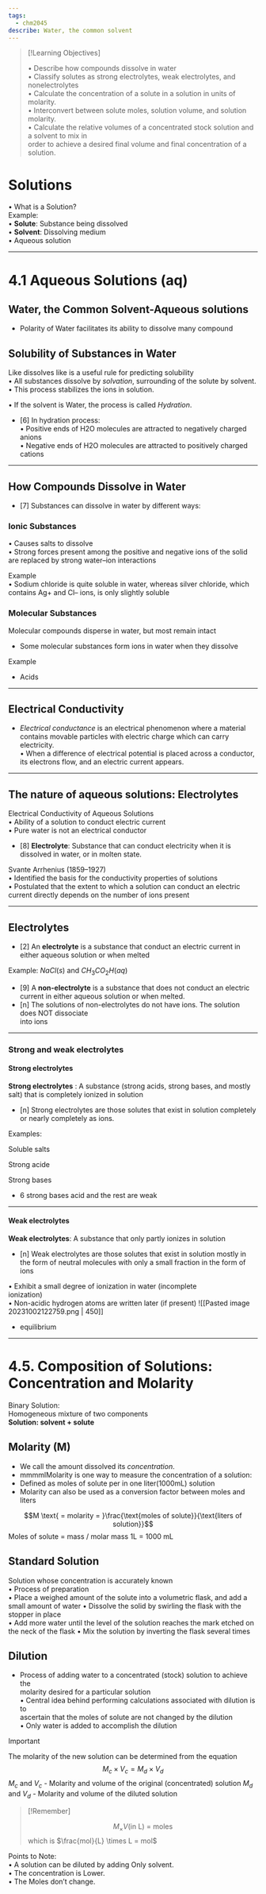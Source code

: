```yaml
---
tags:
  - chm2045
describe: Water, the common solvent
---
```


> [!Learning Objectives]
> 
> • Describe how compounds dissolve in water  
> • Classify solutes as strong electrolytes, weak electrolytes, and nonelectrolytes  
> • Calculate the concentration of a solute in a solution in units of molarity.  
> • Interconvert between solute moles, solution volume, and solution molarity.  
> • Calculate the relative volumes of a concentrated stock solution and a solvent to mix in  
> order to achieve a desired final volume and final concentration of a solution.
> 

# Solutions  
• What is a Solution?  
Example:  
• **Solute**: Substance being dissolved  
• **Solvent**: Dissolving medium  
• Aqueous solution

---
# 4.1 Aqueous Solutions (aq)

## Water, the Common Solvent-Aqueous solutions
- Polarity of Water facilitates its ability to dissolve many compound
## Solubility of Substances in Water

Like dissolves like is a useful rule for predicting solubility  
• All substances dissolve by _solvation_, surrounding of the solute by solvent.  
	• This process stabilizes the ions in solution.  

• If the solvent is Water, the process is called _Hydration_.  

- [6] In hydration process:  
• Positive ends of H2O molecules are attracted to negatively charged anions  
• Negative ends of H2O molecules are attracted to positively charged cations

---

## How Compounds Dissolve in Water

- [7] Substances can dissolve in water by different ways:
### Ionic Substances
• Causes salts to dissolve  
	• Strong forces present among the positive and negative ions of the solid are replaced by strong  water–ion interactions

Example  
• Sodium chloride is quite soluble in water, whereas silver chloride, which contains Ag+ and Cl– ions, is only slightly soluble

### Molecular Substances

Molecular compounds disperse in water, but most remain intact
- Some molecular substances form ions in water when they dissolve

Example
- Acids

---

## Electrical Conductivity

- _Electrical conductance_ is an electrical phenomenon where a material contains movable particles with electric charge which can carry  
electricity.  
• When a difference of electrical potential is placed across a conductor, its electrons flow, and an electric current appears.

---

## The nature of aqueous solutions: Electrolytes

Electrical Conductivity of Aqueous Solutions  
• Ability of a solution to conduct electric current  
	• Pure water is not an electrical conductor  

- [8] **Electrolyte**: Substance that can conduct electricity when it is dissolved in water, or in molten state.  

Svante Arrhenius (1859–1927)  
• Identified the basis for the conductivity properties of solutions  
• Postulated that the extent to which a solution can conduct an electric current directly depends on the number of ions present

---

## Electrolytes

- [2] An **electrolyte** is a substance that conduct an electric current in either aqueous solution or when melted

Example: $NaCl(s)$ and $CH_{3}CO_{2}H(aq)$

- [9] A **non-electrolyte** is a substance that does not conduct an electric current in either aqueous solution or when melted.  
- [n] The solutions of non-electrolytes do not have ions. The solution does NOT dissociate  
into ions

---
### Strong and weak electrolytes

#### Strong electrolytes

**Strong electrolytes** : A substance (strong acids, strong bases, and mostly salt) that is completely ionized in solution
- [n] Strong electrolytes are those solutes that exist in solution completely or nearly completely as ions.

Examples:

Soluble salts 

Strong acide

Strong bases

- 6 strong bases acid and the rest are weak

---

#### Weak electrolytes  

**Weak electrolytes**: A substance that only partly ionizes in solution
- [n] Weak electrolytes are those solutes that exist in solution mostly in the form of neutral molecules with only a small fraction in the form of ions

• Exhibit a small degree of ionization in water (incomplete  
ionization)  
• Non-acidic hydrogen atoms are written later (if present)
![[Pasted image 20231002122759.png | 450]]
- equilibrium

---

# 4.5. Composition of Solutions: Concentration and Molarity

Binary Solution:  
Homogeneous mixture of two components  
**Solution: solvent + solute**

## Molarity (M)
  
- We call the amount dissolved its _concentration_.  
- mmmmlMolarity is one way to measure the concentration of a solution:  
- Defined as moles of solute per in one liter(1000mL) solution
- Molarity can also be used as a conversion factor between moles and liters

$$M \text{ = molarity = }\frac{\text{moles of solute}}{\text{liters of solution}}$$
Moles of solute = mass / molar mass
1L = 1000 mL

## Standard Solution

Solution whose concentration is accurately known  
• Process of preparation  
	• Place a weighed amount of the solute into a volumetric flask, and  add a small amount of water 
	• Dissolve the solid by swirling the flask with the stopper in place  
	• Add more water until the level of the solution reaches the mark etched on the neck of the flask 
	• Mix the solution by inverting the flask several times

## Dilution

- Process of adding water to a concentrated (stock) solution to achieve the  
molarity desired for a particular solution  
• Central idea behind performing calculations associated with dilution is to  
ascertain that the moles of solute are not changed by the dilution  
	• Only water is added to accomplish the dilution

> [!Important]
> The molarity of the new solution can be determined from the equation
> $$M_{c}\times V_{c}= M_{d}\times V_{d}$$
> $M_{c} \text{ and } V_{c}$ - Molarity and volume of the original (concentrated) solution
> $M_{d} \text{ and } V_{d}$ - Molarity and volume of the diluted solution

> [!Remember]
> 
> $$M_\times V\text{(in L) = moles}$$
> which is $\frac{mol}{L} \times L = mol$ 

Points to Note:  
• A solution can be diluted by adding Only solvent.  
• The concentration is Lower.  
• The Moles don’t change.